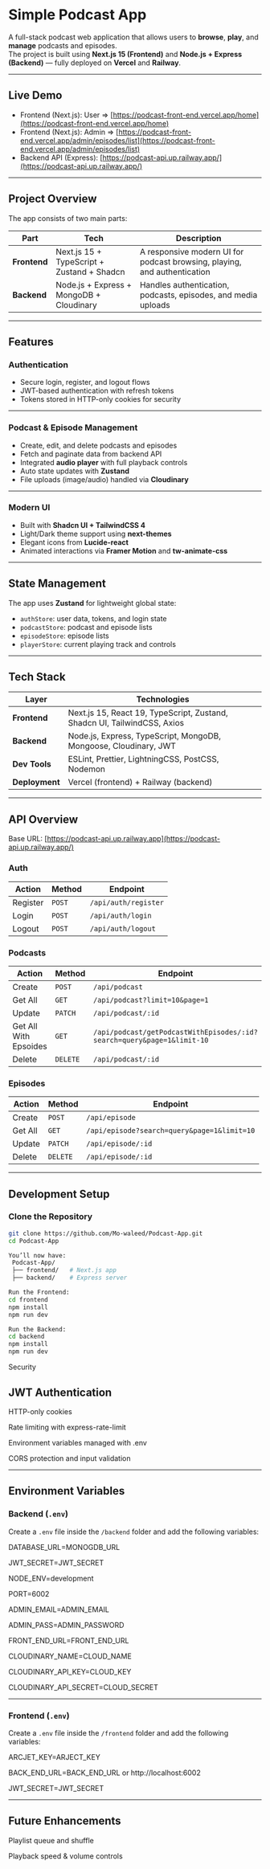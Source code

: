 # Simple Podcast App

A full-stack podcast web application that allows users to **browse**, **play**, and **manage** podcasts and episodes.  
The project is built using **Next.js 15 (Frontend)** and **Node.js + Express (Backend)** — fully deployed on **Vercel** and **Railway**.

---

## Live Demo

-  Frontend (Next.js): User => [https://podcast-front-end.vercel.app/home](https://podcast-front-end.vercel.app/home)  
-  Frontend (Next.js): Admin => [https://podcast-front-end.vercel.app/admin/episodes/list](https://podcast-front-end.vercel.app/admin/episodes/list)  
-  Backend API (Express): [https://podcast-api.up.railway.app/](https://podcast-api.up.railway.app/)

---

## Project Overview

The app consists of two main parts:

| Part | Tech | Description |
|------|------|--------------|
| **Frontend** | Next.js 15 + TypeScript + Zustand + Shadcn | A responsive modern UI for podcast browsing, playing, and authentication |
| **Backend** | Node.js + Express + MongoDB + Cloudinary | Handles authentication, podcasts, episodes, and media uploads |

---

## Features

###  Authentication
- Secure login, register, and logout flows  
- JWT-based authentication with refresh tokens  
- Tokens stored in HTTP-only cookies for security  

---

###  Podcast & Episode Management
- Create, edit, and delete podcasts and episodes  
- Fetch and paginate data from backend API  
- Integrated **audio player** with full playback controls  
- Auto state updates with **Zustand**  
- File uploads (image/audio) handled via **Cloudinary**

---

###  Modern UI
- Built with **Shadcn UI + TailwindCSS 4**  
- Light/Dark theme support using **next-themes**  
- Elegant icons from **Lucide-react**  
- Animated interactions via **Framer Motion** and **tw-animate-css**

---

##  State Management

The app uses **Zustand** for lightweight global state:
- `authStore`: user data, tokens, and login state  
- `podcastStore`: podcast and episode lists  
- `episodeStore`: episode lists  
- `playerStore`: current playing track and controls  

---

## Tech Stack

| Layer | Technologies |
|-------|---------------|
| **Frontend** | Next.js 15, React 19, TypeScript, Zustand, Shadcn UI, TailwindCSS, Axios |
| **Backend** | Node.js, Express, TypeScript, MongoDB, Mongoose, Cloudinary, JWT |
| **Dev Tools** | ESLint, Prettier, LightningCSS, PostCSS, Nodemon |
| **Deployment** | Vercel (frontend) + Railway (backend) |

---

##  API Overview

Base URL: [https://podcast-api.up.railway.app](https://podcast-api.up.railway.app/)

### Auth
| Action | Method | Endpoint |
|--------|---------|----------|
| Register | `POST` | `/api/auth/register` |
| Login | `POST` | `/api/auth/login` |
| Logout | `POST` | `/api/auth/logout` |

### Podcasts
| Action | Method | Endpoint |
|--------|---------|----------|
| Create | `POST` | `/api/podcast` |
| Get All | `GET` | `/api/podcast?limit=10&page=1` |
| Update | `PATCH` | `/api/podcast/:id` |
| Get All With Epsoides | `GET` | `/api/podcast/getPodcastWithEpisodes/:id?search=query&page=1&limit-10` |
| Delete | `DELETE` | `/api/podcast/:id` |

### Episodes
| Action | Method | Endpoint |
|--------|---------|----------|
| Create | `POST` | `/api/episode` |
| Get All | `GET` | `/api/episode?search=query&page=1&limit=10` |
| Update | `PATCH` | `/api/episode/:id` |
| Delete | `DELETE` | `/api/episode/:id` |

---

##  Development Setup

### Clone the Repository

```bash
git clone https://github.com/Mo-waleed/Podcast-App.git
cd Podcast-App

You’ll now have:
 Podcast-App/
 ├── frontend/   # Next.js app
 ├── backend/    # Express server

Run the Frontend:
cd frontend
npm install
npm run dev

Run the Backend:
cd backend
npm install
npm run dev
```
Security

## JWT Authentication

HTTP-only cookies

Rate limiting with express-rate-limit

Environment variables managed with .env

CORS protection and input validation

---

## Environment Variables

### Backend (`.env`)

Create a `.env` file inside the `/backend` folder and add the following variables:

DATABASE_URL=MONOGDB_URL

JWT_SECRET=JWT_SECRET

NODE_ENV=development

PORT=6002

ADMIN_EMAIL=ADMIN_EMAIL

ADMIN_PASS=ADMIN_PASSWORD

FRONT_END_URL=FRONT_END_URL

CLOUDINARY_NAME=CLOUD_NAME

CLOUDINARY_API_KEY=CLOUD_KEY

CLOUDINARY_API_SECRET=CLOUD_SECRET

---

###  Frontend (`.env`)

Create a `.env` file inside the `/frontend` folder and add the following variables:

ARCJET_KEY=ARJECT_KEY

BACK_END_URL=BACK_END_URL or http://localhost:6002

JWT_SECRET=JWT_SECRET

---
## Future Enhancements

Playlist queue and shuffle

Playback speed & volume controls


